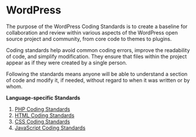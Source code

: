 # WordPress

The purpose of the WordPress Coding Standards is to create a baseline for collaboration and review within various aspects of the WordPress open source project and community, from core code to themes to plugins.

Coding standards help avoid common coding errors, improve the readability of code, and simplify modification. They ensure that files within the project appear as if they were created by a single person.

Following the standards means anyone will be able to understand a section of code and modify it, if needed, without regard to when it was written or by whom.

**Language-specific Standards**

1. [PHP Coding Standards](https://make.wordpress.org/core/handbook/best-practices/coding-standards/php/)
2. [HTML Coding Standards](https://make.wordpress.org/core/handbook/best-practices/coding-standards/html/)
3. [CSS Coding Standards](https://make.wordpress.org/core/handbook/best-practices/coding-standards/css/)
4. [JavaScript Coding Standards](https://make.wordpress.org/core/handbook/best-practices/coding-standards/javascript/)

